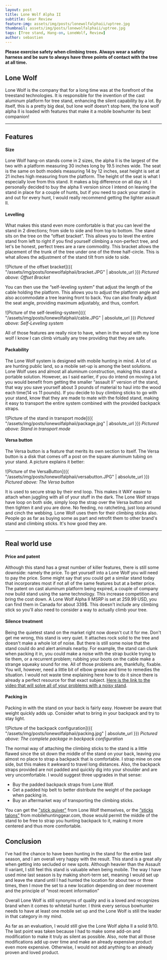 ```yaml
---
layout: post
title: Lone Wolf Alpha II
subtitle: Gear Review
feature-img: assets/img/posts/lonewolfalphaii/uptree.jpg
thumbnail: assets/img/posts/lonewolfalphaii/uptree.jpg
tags: [Tree stand, Hang-on, LoneWolf, Review]
author: sebastien
---
```

**Please exercise safety when climbing trees. Always wear a safety harness and be sure to always have three points of contact with the tree at all time.**

## Lone Wolf

Lone Wolf is the company that for a long time was at the forefront of the treestand technologies. It is responsible for the invention of the cast aluminum platform for tree stand, enhancing the silent capability by a lot. By itself, this is a pretty big deal, but lone wolf doesn’t stop here, the lone wolf alpha II is loaded with features that make it a mobile bowhunter its best companion!

*****

## Features

#### Size

Lone Wolf hang-on stands come in 2 sizes, the alpha II is the largest of the two with a platform measuring 30 inches long by 19.5 inches wide. The seat is the same on both models measuring 14 by 12 inches, seat height is set at 21 inches high measuring from the platform. The height of the seat is what I especially love from this stand. It makes a big difference on all day sit. I personally decided to buy the alpha II version since I intend on leaving the stand in place for a couple of hunts, but if you need to pack your stand in and out for every hunt, I would really recommend getting the lighter assault II.

#### Levelling

What makes this stand even more comfortable is that you can level the stand in 2 directions; from side to side and from top to bottom. The stand sits on the tree on the “offset bracket”. This allows you to level the entire stand from left to right if you find yourself climbing a non-perfect tree, and let's be honest, perfect trees are a rare commodity. This bracket allows the placement of the trunk of the tree under one of the three half-circle. This is what allows the adjustment of the stand tilt from side to side.

![Picture of the offset bracket]({{ "/assets/img/posts/lonewolfalphaii/bracket.JPG" | absolute_url }})
*Pictured above: Offset Bracket*

You can then use the “self-leveling system" that adjust the length of the cable holding the platform. This allows you to adjust the platform angle and also accommodate a tree leaning front to back. You can also finally adjust the seat angle, providing maximum adjustably, and thus, comfort.

![Picture of the self-leveling-system]({{ "/assets/img/posts/lonewolfalphaii/cable.JPG" | absolute_url }})
*Pictured above: Self-Leveling system*

All of those features are really nice to have, when in the wood with my lone wolf I know I can climb virtually any tree providing that they are safe.

#### Packability

The Lone Wolf system is designed with mobile hunting in mind. A lot of us are hunting public land, so a mobile set-up is among the best solutions. Lone Wolf uses and almost all aluminum construction, making this stand a portable solution. However, as I said earlier, if you do intend on moving a lot you would benefit from getting the smaller “assault II” version of the stand, that way you save yourself about 3 pounds of material to haul into the wood each time(14 vs 11 pounds). If you decide to buy climbing sticks to go with your stand, know that they are made to mate with the folded stand, making it easy to transport the entire system combined with the provided backpack straps.

![Picture of the stand in transport mode]({{ "/assets/img/posts/lonewolfalphaii/package.jpg" | absolute_url }})
*Pictured above: Stand in transport mode*

#### Versa button

The Versa button is a feature that merits its own section to itself. The Versa button is a disk that comes off a post on the square aluminum tubing on your stand. A picture explains it better:

![Picture of the VersaButton]({{ "/assets/img/posts/lonewolfalphaii/versabutton.JPG" | absolute_url }})
*Pictured above: The Versa button*

It is used to secure strap by their end loop. This makes it WAY easier to attach when juggling with all of your stuff in the dark. The Lone Wolf straps have loop on both side, simply loop the strap over the Versa button and then tighten it and you are done. No feeding, no ratcheting, just loop around and cinch the webbing. Lone Wolf uses them for their climbing sticks also. People go as far as buying some as part and retrofit them to other brand's stand and climbing sticks. It's how good they are.

*****

## Real world use

#### Price and patent

Although this stand has a great number of killer features, there is still some downside: namely the price. To get yourself into a Lone Wolf you will need to pay the price. Some might say that you could get a similar stand today that incorporates most if not all of the same features but at a better price. The patent on cast aluminum platform being expired, a couple of company now build stand using the same technology. This increase competition and bring the cost down. A Lone Wolf Alpha II MSRP is set at 259.99 USD, you can find them in Canada for about 339$. This doesn't include any climbing stick so you'll also need to consider a way to actually climb your tree.

#### Silence treatment

Being the quietest stand on the market right now doesn't cut it for me. Don't get me wrong, this stand is very quiet. It attaches rock solid to the tree and doesn't make a whole lot of noise. But there is still some noise that the stand could do and alert animals nearby. For example, the stand can clunk when packing it in, you could make a noise with the strap buckle trying to tie them, or a recurrent problem; rubbing your boots on the cable make a strange squeaky sound for me. All of those problems are, thankfully, fixable. You will, however, need a little bit of elbow grease and time to remedies the situation. I would not waste time explaining here how to do it since there is already a perfect resource for that exact subject. [Here is the link to the video that will solve all of your problems with a noisy stand](https://www.youtube.com/watch?v=U_22dM-YGnY).

#### Packing in

Packing in with the stand on your back is fairly easy. However be aware that weight quickly adds up. Consider what to bring in your backpack and try to stay light.

![Picture of the backpack configuration]({{ "/assets/img/posts/lonewolfalphaii/packing.jpg" | absolute_url }})
*Pictured above: The complete package in backpack configuration*

 The normal way of attaching the climbing sticks to the stand is a little flawed since the sit down the middle of the stand on your back, leaving you almost no place to strap a backpack that is comfortable. I strap mine on one side, but this makes it awkward to travel long distances. Also, the backpack straps provided are not padded and quickly dig into your shoulder and are very uncomfortable. I would suggest three upgrades in that sense:
- Buy the padded backpack straps from Lone Wolf.
- Get a padded hip belt to better distribute the weight of the package when packing in.
- Buy an aftermarket way of transporting the climbing sticks.

You can get the ["stick quiver"](https://www.lonewolfhuntingproducts.com/shop/Products/Alpha-Tech-Stick-Quiver__AT-SQ.aspx) from Lone Wolf themselves, or the [“sticks talons”](http://www.mobilehuntinggear.com) from mobilehuntinggear.com, those would permit the middle of the stand to be free to strap you hunting backpack to it, making it more centered and thus more comfortable.

## Conclusion

I’ve had the chance to have been hunting in the stand for the entire last season, and I am overall very happy with the result. This stand is a great ally when getting into secluded or new spots. Although heavier than the Assault II variant, I still feel this stand is valuable when being mobile. The way I have used mine last season is by making short-term set, meaning I would set up and leave the stand until I had hunted the location for about two or three times, then I move the set to a new location depending on deer movement and the principle of “most recent information”

Overall Lone Wolf is still synonyms of quality and is a loved and recognizes brand when it comes to whitetail hunter. I think every serious bowhunter needs to have at least one mobile set up and the Lone Wolf is still the leader in that category in my mind.

As far as an evaluation, I would still give the Lone Wolf alpha II a solid 9/10. The last point was taken because I had to make some add-on and modification to make it truly as silent as possible. Also, note that all those modifications add up over time and make an already expensive product even more expensive. Otherwise, I would not add anything to an already proven and loved product.
